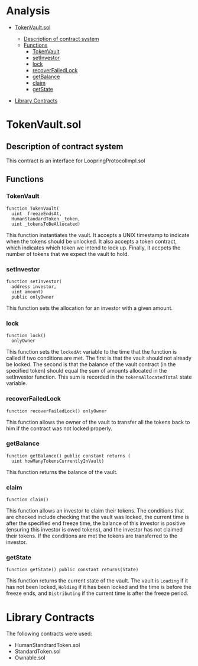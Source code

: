 # Analysis

- [TokenVault.sol](#TokenVault.sol)
  * [Description of contract system](#description-of-contract-system)
  * [Functions](#functions)
    + [TokenVault](#TokenVault)
    + [setInvestor](#setInvestor)
    + [lock](#lock)
    + [recoverFailedLock](#recoverFailedLock)
    + [getBalance](#getBalance)
    + [claim](#claim)
    + [getState](#getState)
    
- [Library Contracts](#library-contracts)

# TokenVault.sol
## Description of contract system
This contract is an interface for LoopringProtocolImpl.sol

## Functions
### TokenVault
``` 
function TokenVault(
  uint _freezeEndsAt, 
  HumanStandardToken _token, 
  uint _tokensToBeAllocated)
```

This function instantiates the vault. It accepts a UNIX timestamp to indicate when the tokens should be unlocked. It also accepts a token contract, which indicates which token we intend to lock up. Finally, it accpets the number of tokens that we expect the vault to hold.

### setInvestor
``` 
function setInvestor(
  address investor, 
  uint amount) 
  public onlyOwner
```

This function sets the allocation for an investor with a given amount. 

### lock
``` 
function lock() 
  onlyOwner
```

This function sets the `lockedAt` variable to the time that the function is called if two conditions are met. The first is that the vault should not already be locked. The second is that the balance of the vault contract (in the specified token) should equal the sum of amounts allocated in the setInvestor function. This sum is recorded in the `tokensAllocatedTotal` state variable. 

### recoverFailedLock
```
function recoverFailedLock() onlyOwner
```

This function allows the owner of the vault to transfer all the tokens back to him if the contract was not locked properly. 

### getBalance
```
function getBalance() public constant returns (
  uint howManyTokensCurrentlyInVault)
```

This function returns the balance of the vault. 

### claim
```
function claim()
```

This function allows an investor to claim their tokens. The conditions that are checked include checking that the vault was locked, the current time is after the specified end freeze time, the balance of this investor is positive (ensuring this investor is owed tokens), and the investor has not claimed their tokens. If the conditions are met the tokens are transferred to the investor. 

### getState
```
function getState() public constant returns(State)
```

This function returns the current state of the vault. The vault is `Loading` if it has not been locked, `Holding` if it has been locked and the time is before the freeze ends, and `Distributing` if the current time is after the freeze period. 

# Library Contracts
 The following contracts were used:
- HumanStandrardToken.sol
- StandardToken.sol
- Ownable.sol
